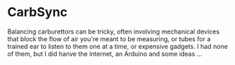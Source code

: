 # CarbSync
Balancing carburettors can be tricky, often involving mechanical devices that block the flow of air you're meant to be measuring, or tubes for a trained ear to listen to them one at a time, or expensive gadgets. I had none of them, but I did hanve the internet, an Arduino and some ideas ...
